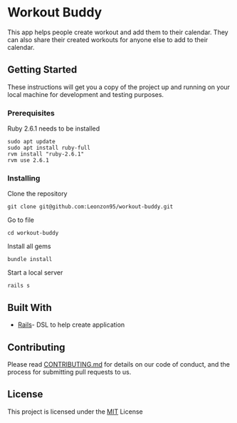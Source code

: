 # Workout Buddy

This app helps people create workout and add them to their calendar. They can also share their created workouts for anyone else to add to their calendar.

## Getting Started

These instructions will get you a copy of the project up and running on your local machine for development and testing purposes. 
### Prerequisites

Ruby 2.6.1 needs to be installed

```
sudo apt update
sudo apt install ruby-full
rvm install "ruby-2.6.1"
rvm use 2.6.1
```

### Installing

Clone the repository

```
git clone git@github.com:Leonzon95/workout-buddy.git
```

Go to file

```
cd workout-buddy
```

Install all gems

```
bundle install
```

Start a local server

```
rails s
```


## Built With

* [Rails](https://github.com/rails/rails)- DSL to help create application

## Contributing

Please read [CONTRIBUTING.md](https://gist.github.com/PurpleBooth/b24679402957c63ec426) for details on our code of conduct, and the process for submitting pull requests to us.

## License

This project is licensed under the [MIT](https://opensource.org/licenses/MIT) License 



